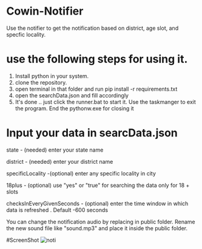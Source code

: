 # Cowin-Notifier
 Use the notifier to get the notification based on district, age slot, and specfic locality.
 
 
 # use the following steps for using it.
 
 1. Install python in your system.
 2. clone the repository.
 3. open terminal in that folder and run pip install -r requirements.txt
 4. open the searchData.json and fill accordingly
 5. It's done .. just click the runner.bat to start it.
 Use the taskmanger to exit the program. End the pythonw.exe for closing it
 
 # Input your data in searcData.json
 
 state - (needed) enter your state name
 
 district - (needed) enter your district name
 
 specificLocality -(optional) enter any specific locality in city
 
 18plus - (optional) use "yes" or "true" for searching the data only for 18 + slots
 
 checksInEveryGivenSeconds - (optional) enter the time window in which data is refreshed . Default -600 seconds
 
 You can change the notification audio by replacing in public folder. Rename the new sound file like "sound.mp3" and place it inside the public folder.
 
 #ScreenShot
 ![noti](https://user-images.githubusercontent.com/64629430/119117272-b6115b80-ba46-11eb-84a2-90b57baf2920.JPG)
